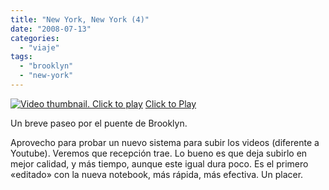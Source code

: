 ```yaml
---
title: "New York, New York (4)"
date: "2008-07-13"
categories: 
  - "viaje"
tags: 
  - "brooklyn"
  - "new-york"
---
```


<script src="http://blip.tv/scripts/pokkariPlayer.js?ver=2008010901" type="text/javascript"></script>

<script src="http://blip.tv/syndication/write_player?skin=js&amp;posts_id=1080590&amp;source=3&amp;autoplay=true&amp;file_type=flv&amp;player_width=&amp;player_height=" type="text/javascript"></script>

[![Video thumbnail. Click to play](images/Deimidis-NewYorkNewYork4632.avi.jpg "Click to play")](http://blip.tv/file/get/Deimidis-NewYorkNewYork4632.avi) [Click to Play](http://blip.tv/file/get/Deimidis-NewYorkNewYork4632.avi)

Un breve paseo por el puente de Brooklyn.

Aprovecho para probar un nuevo sistema para subir los videos (diferente a Youtube). Veremos que recepción trae. Lo bueno es que deja subirlo en mejor calidad, y más tiempo, aunque este igual dura poco. Es el primero «editado» con la nueva notebook, más rápida, más efectiva. Un placer.
